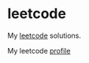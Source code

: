 # leetcode

My [leetcode](https://leetcode.com) solutions.

My leetcode [profile](https://leetcode.com/thismustbeanunusedusername/)

